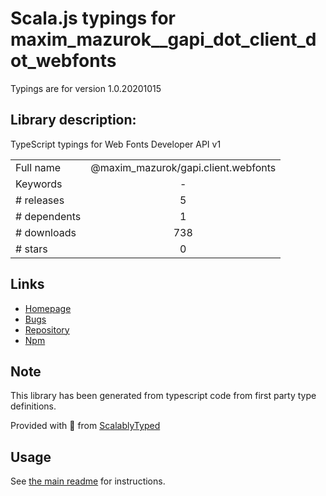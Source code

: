 
# Scala.js typings for maxim_mazurok__gapi_dot_client_dot_webfonts

Typings are for version 1.0.20201015

## Library description:
TypeScript typings for Web Fonts Developer API v1

|                    |                 |
| ------------------ | :-------------: |
| Full name          | @maxim_mazurok/gapi.client.webfonts |
| Keywords           | - |
| # releases         | 5 |
| # dependents       | 1 |
| # downloads        | 738 |
| # stars            | 0 |

## Links
- [Homepage](https://github.com/Maxim-Mazurok/google-api-typings-generator#readme)
- [Bugs](https://github.com/Maxim-Mazurok/google-api-typings-generator/issues)
- [Repository](https://github.com/Maxim-Mazurok/google-api-typings-generator)
- [Npm](https://www.npmjs.com/package/%40maxim_mazurok%2Fgapi.client.webfonts)
    


## Note
This library has been generated from typescript code from first party type definitions.

Provided with :purple_heart: from [ScalablyTyped](https://github.com/oyvindberg/ScalablyTyped)

## Usage
See [the main readme](../../readme.md) for instructions.


